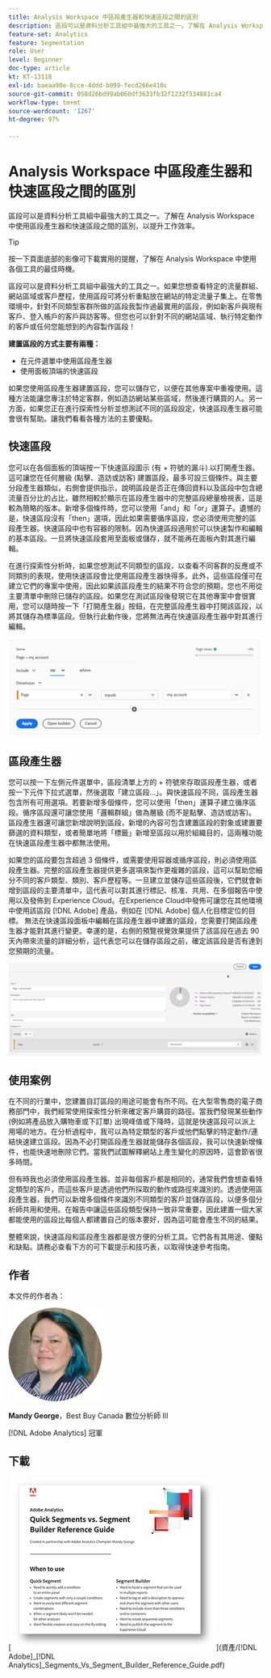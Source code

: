 ```yaml
---
title: Analysis Workspace 中區段產生器和快速區段之間的區別
description: 區段可以是資料分析工具組中最強大的工具之一。了解在 Analysis Workspace 中使用區段產生器和快速區段之間的區別，以提升工作效率。
feature-set: Analytics
feature: Segmentation
role: User
level: Beginner
doc-type: article
kt: KT-13118
exl-id: baeaa90e-8cce-4ddd-b099-fecd266e410c
source-git-commit: 058d26bd99ab060df3633fb32f1232f534881ca4
workflow-type: tm+mt
source-wordcount: '1267'
ht-degree: 97%

---
```


# Analysis Workspace 中區段產生器和快速區段之間的區別

區段可以是資料分析工具組中最強大的工具之一。了解在 Analysis Workspace 中使用區段產生器和快速區段之間的區別，以提升工作效率。

>[!TIP]
>
> 按一下頁面底部的影像可下載實用的提醒，了解在 Analysis Workspace 中使用各個工具的最佳時機。

區段可以是資料分析工具組中最強大的工具之一。如果您想查看特定的流量群組、網站區域或客戶歷程，使用區段可將分析重點放在網站的特定流量子集上。在零售環境中，針對不同類型客群所做的區段我製作過最實用的區段，例如新客戶與現有客戶、登入帳戶的客戶與訪客等。但您也可以針對不同的網站區域、執行特定動作的客戶或任何您能想到的內容製作區段！

**建置區段的方式主要有兩種：**

* 在元件選單中使用區段產生器
* 使用面板頂端的快速區段

如果您使用區段產生器建置區段，您可以儲存它，以便在其他專案中重複使用。這種方法能讓您專注於特定客群，例如造訪網站某些區域，然後進行購買的人。另一方面，如果您正在進行探索性分析並想測試不同的區段設定，快速區段產生器可能會很有幫助。讓我們看看各種方法的主要優點。

## 快速區段

您可以在各個面板的頂端按一下快速區段圖示 (有 + 符號的漏斗) 以打開產生器。這可讓您在任何層級 (點擊、造訪或訪客) 建置區段，最多可設三個條件。與主要分段產生器類似，右側會提供指示，說明區段是否正在傳回資料以及區段中包含總流量百分比的占比，雖然相較於顯示在區段產生器中的完整區段總量檢視表，這是較為簡略的版本。新增多個條件時，您可以使用「and」和「or」運算子。遺憾的是，快速區段沒有「then」選項，因此如果需要循序區段，您必須使用完整的區段產生器。快速區段中也有容器的限制。因為快速區段適用於可以快速製作和編輯的基本區段。一旦將快速區段套用至面板或儲存，就不能再在面板內對其進行編輯。

在進行探索性分析時，如果您想測試不同類型的區段，以查看不同客群的反應或不同類別的表現，使用快速區段會比使用區段產生器快得多。此外，這些區段僅可在建立它們的專案中使用，因此如果該區段產生的結果不符合您的預期，您也不用從主要清單中刪除已儲存的區段。如果您在測試區段後發現它在其他專案中會很實用，您可以隨時按一下「打開產生器」按鈕，在完整區段產生器中打開該區段，以將其儲存為標準區段。但執行此動作後，您將無法再在快速區段產生器中對其進行編輯。

![快速區段](assets/quick-segement.png)

## 區段產生器

您可以按一下左側元件選單中，區段清單上方的 + 符號來存取區段產生器，或者按一下元件下拉式選單，然後選取「建立區段...」。與快速區段不同，區段產生器包含所有可用選項。若要新增多個條件，您可以使用「then」運算子建立循序區段。循序區段還可讓您使用「邏輯群組」做為層級 (而不是點擊、造訪或訪客)。區段產生器還可讓您新增說明到區段，新增的內容可包含建置區段的對象或建置要篩選的資料類型，或者簡單地將「標籤」新增至區段以用於組織目的，這兩種功能在快速區段產生器中都無法使用。

如果您的區段要包含超過 3 個條件，或需要使用容器或循序區段，則必須使用區段產生器。完整的區段產生器提供更多選項來製作更複雜的區段，這可以幫助您細分不同的客戶類型、類別、客戶歷程等。一旦建立並儲存這些區段後，它們就會新增到區段的主要清單中，這代表可以對其進行標記、核准、共用、在多個報告中使用以及發佈到 Experience Cloud。在Experience Cloud中發佈可讓您在其他環境中使用該區段 [!DNL Adobe] 產品，例如在 [!DNL Adobe] 個人化目標定位的目標。 無法在快速區段面板中編輯在區段產生器中建置的區段，您需要打開區段產生器才能對其進行變更。幸運的是，右側的預覽視覺效果提供了該區段在過去 90 天內帶來流量的詳細分析，這代表您可以在儲存區段之前，確定該區段是否有達到您預期的流量。

![區段產生器](assets/segment-builder-quick.png)

## 使用案例

在不同的行業中，您建置自訂區段的用途可能會有所不同。在大型零售商的電子商務部門中，我們經常使用探索性分析來確定客戶購買的路徑。當我們發現某些動作 (例如將產品放入購物車或下訂單) 出現峰值或下降時，這就是快速區段可以派上用場的地方。在分析過程中，我可以為特定類型的客戶或他們點擊的特定動作/連結快速建立區段。因為不必打開區段產生器就能儲存各個區段，我可以快速新增條件，也能快速地刪除它們。當我們試圖解釋網站上產生變化的原因時，這會節省很多時間。

但有時我也必須使用區段產生器。並非每個客戶都是相同的，通常我們會想查看特定類型的客戶，而這些客戶是透過他們所採取的動作或路徑來識別的。透過使用區段產生器，我們可以新增多個條件來識別不同類型的客戶並儲存區段，以便多個分析師共用和使用。在報告中讓這些區段類型保持一致非常重要，因此建置一個大家都能使用的區段比每個人都建置自己的版本要好，因為這可能會產生不同的結果。

整體來說，快速區段和區段產生器都是很方便的分析工具。它們各有其用途、優點和缺點。請務必查看下方的可下載提示和技巧表，以取得快速參考指南。

## 作者

本文件的作者為：

![Mandy George](assets/mandy-george.jpg)

**Mandy George**，Best Buy Canada 數位分析師 III

[!DNL Adobe Analytics] 冠軍

## 下載

[![快速區段下載](assets/quick-segments-download-small.jpg)](資產/[!DNL Adobe]_[!DNL Analytics]_Segments_Vs_Segment_Builder_Reference_Guide.pdf)
